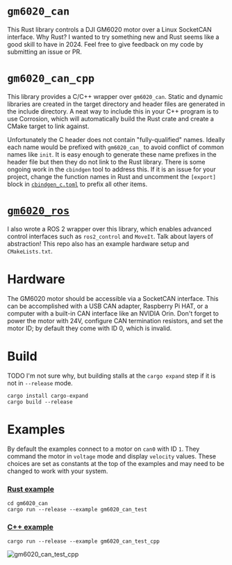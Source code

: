 # `gm6020_can`
This Rust library controls a DJI GM6020 motor over a Linux SocketCAN interface. Why Rust? I wanted to try something new and Rust seems like a good skill to have in 2024. Feel free to give feedback on my code by submitting an issue or PR.

# `gm6020_can_cpp`
This library provides a C/C++ wrapper over `gm6020_can`. Static and dynamic libraries are created in the target directory and header files are generated in the include directory. A neat way to include this in your C++ program is to use Corrosion, which will automatically build the Rust crate and create a CMake target to link against.

Unfortunately the C header does not contain "fully-qualified" names. Ideally each name would be prefixed with `gm6020_can_` to avoid conflict of common names like `init`. It is easy enough to generate these name prefixes in the header file but then they do not link to the Rust library. There is some ongoing work in the `cbindgen` tool to address this. If it is an issue for your project, change the function names in Rust and uncomment the `[export]` block in [`cbindgen_c.toml`](cbindgen_c.toml) to prefix all other items.

# [`gm6020_ros`](https://github.com/mjforan/gm6020_ros/)
I also wrote a ROS 2 wrapper over this library, which enables advanced control interfaces such as `ros2_control` and `MoveIt`. Talk about layers of abstraction! This repo also has an example hardware setup and `CMakeLists.txt`.

# Hardware
The GM6020 motor should be accessible via a SocketCAN interface. This can be accomplished with a USB CAN adapter, Raspberry Pi HAT, or a computer with a built-in CAN interface like an NVIDIA Orin. Don't forget to power the motor with 24V, configure CAN termination resistors, and set the motor ID; by default they come with ID 0, which is invalid.

# Build
TODO I'm not sure why, but building stalls at the `cargo expand` step if it is not in `--release` mode.
```
cargo install cargo-expand
cargo build --release
```

# Examples
By default the examples connect to a motor on `can0` with ID `1`. They command the motor in `voltage` mode and display `velocity` values.
These choices are set as constants at the top of the examples and may need to be changed to work with your system.

### [Rust example](gm6020_can/examples/gm6020_can_test.rs)
```
cd gm6020_can
cargo run --release --example gm6020_can_test
```

### [C++ example](examples/gm6020_can_test_cpp.rs)
```
cargo run --release --example gm6020_can_test_cpp
```



<img src="gm6020_can_test_cpp.gif" alt="gm6020_can_test_cpp"  loop=infinite>
